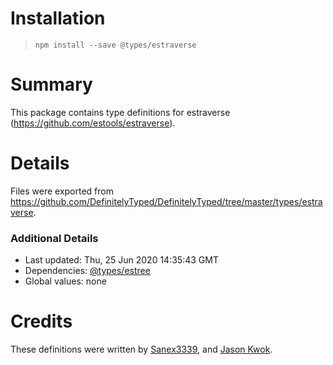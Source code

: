 # Installation
> `npm install --save @types/estraverse`

# Summary
This package contains type definitions for estraverse (https://github.com/estools/estraverse).

# Details
Files were exported from https://github.com/DefinitelyTyped/DefinitelyTyped/tree/master/types/estraverse.

### Additional Details
 * Last updated: Thu, 25 Jun 2020 14:35:43 GMT
 * Dependencies: [@types/estree](https://npmjs.com/package/@types/estree)
 * Global values: none

# Credits
These definitions were written by [Sanex3339](https://github.com/sanex3339), and [Jason Kwok](https://github.com/JasonHK).
